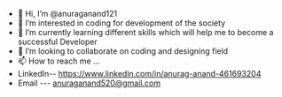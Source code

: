 - 👋 Hi, I’m @anuraganand121
- 👀 I’m interested in coding for development of the society
- 🌱 I’m currently learning different skills which will help me to become a successful Developer
- 💞️ I’m looking to collaborate on coding and designing field
- 📫 How to reach me ...
-  LinkedIn-- https://www.linkedin.com/in/anurag-anand-461693204
-  Email --- anuraganand520@gmail.com

<!---
anuraganand121/anuraganand121 is a ✨ special ✨ repository because its `README.md` (this file) appears on your GitHub profile.
You can click the Preview link to take a look at your changes.
--->
